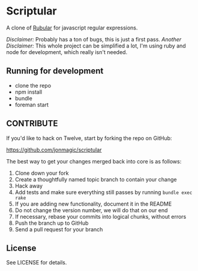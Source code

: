 # Scriptular

A clone of [Rubular](http://rubular.com) for javascript regular expressions.

*Disclaimer:* Probably has a ton of bugs, this is just a first pass.
*Another Disclaimer:* This whole project can be simplified a lot, I'm using ruby and node for development, which really isn't needed.

## Running for development

* clone the repo
* npm install
* bundle
* foreman start


## CONTRIBUTE

If you'd like to hack on Twelve, start by forking the repo on GitHub:

https://github.com/jonmagic/scriptular

The best way to get your changes merged back into core is as follows:

1. Clone down your fork
1. Create a thoughtfully named topic branch to contain your change
1. Hack away
1. Add tests and make sure everything still passes by running `bundle exec rake`
1. If you are adding new functionality, document it in the README
1. Do not change the version number, we will do that on our end
1. If necessary, rebase your commits into logical chunks, without errors
1. Push the branch up to GitHub
1. Send a pull request for your branch

## License

See LICENSE for details.